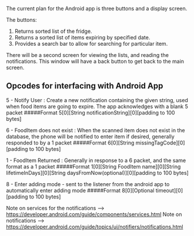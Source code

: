 The current plan for the Android app is three buttons and a display screen.

The buttons:
1. Returns sorted list of the fridge.
2. Returns a sorted list of items expiring by specified date.
3. Provides a search bar to allow for searching for particular item.

There will be a second screen for viewing the lists, and reading the notifications.
This window will have a back button to get back to the main screen.


## Opcodes for interfacing with Android App

5 - Notify User : Create a new notification containing the given string, used when food items are going to expire. The app acknowledges with a blank 5 packet
#####Format
	5[0][String notificationString][0][padding to 100 bytes]

6 - FoodItem does not exist : When the scanned item does not exist in the database, the phone will be notified to enter item if desired, generally responded to by a 1 packet
#####Format
	6[0][String missingTagCode][0][padding to 100 bytes]

1 - FoodItem Returned : Generally in response to a 6 packet, and the same format as a 1 packet 
#####Format
	1[0][String FoodItem name][0][String lifetimeInDays][0][String daysFromNow(optional)][0][padding to 100 bytes]

8 - Enter adding mode - sent to the listener from the android app to automatically enter adding mode
#####Format
	8[0][Optional timeout][0][padding to 100 bytes]

Note on services for the notifications --> https://developer.android.com/guide/components/services.html
Note on notifications --> https://developer.android.com/guide/topics/ui/notifiers/notifications.html
